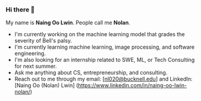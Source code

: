 ### Hi there 👋

My name is **Naing Oo Lwin**. People call me **Nolan**.

- I'm currently working on the machine learning model that grades the severity of Bell's palsy.
- I'm currently learning machine learning, image processing, and software engineering.
- I'm also looking for an internship related to SWE, ML, or Tech Consulting for next summer.
- Ask me anything about CS, entrepreneurship, and consulting.
- Reach out to me through my email: [nl020@bucknell.edu] and LinkedIn: [Naing Oo (Nolan) Lwin] (https://www.linkedin.com/in/naing-oo-lwin-nolan/)

<!--
**i-am-nolan25/i-am-nolan25** is a ✨ _special_ ✨ repository because its `README.md` (this file) appears on your GitHub profile.

Here are some ideas to get you started:

- 🔭 I’m currently working on ...
- 🌱 I’m currently learning ...
- 👯 I’m looking to collaborate on ...
- 🤔 I’m looking for help with ...
- 💬 Ask me about ...
- 📫 How to reach me: ...
- 😄 Pronouns: ...
- ⚡ Fun fact: ...
-->
